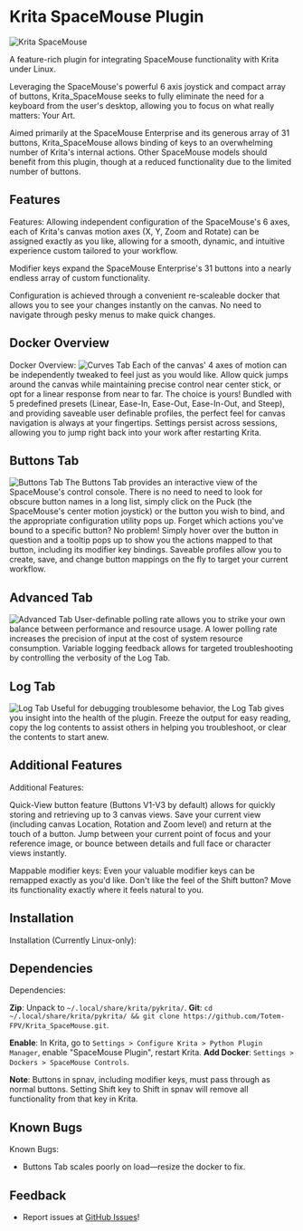# Krita SpaceMouse Plugin
![Krita SpaceMouse](Krita_Spacemouse_Full_View.png)

A feature-rich plugin for integrating SpaceMouse functionality with Krita under Linux.

Leveraging the SpaceMouse's powerful 6 axis joystick and compact array of buttons, Krita_SpaceMouse seeks to fully eliminate the need for a keyboard from the user's desktop, allowing you to focus on what really matters: Your Art.

Aimed primarily at the SpaceMouse Enterprise and its generous array of 31 buttons, Krita_SpaceMouse allows binding of keys to an overwhelming number of Krita's internal actions. Other SpaceMouse models should benefit from this plugin, though at a reduced functionality due to the limited number of buttons.

## Features
Features:
Allowing independent configuration of the SpaceMouse's 6 axes, each of Krita's canvas motion axes (X, Y, Zoom and Rotate) can be assigned exactly as you like, allowing for a smooth, dynamic, and intuitive experience custom tailored to your workflow. 

Modifier keys expand the SpaceMouse Enterprise's 31 buttons into a nearly endless array of custom functionality.

Configuration is achieved through a convenient re-scaleable docker that allows you to see your changes instantly on the canvas. No need to navigate through pesky menus to make quick changes.

## Docker Overview
Docker Overview:
![Curves Tab](krita_spacemouse/images/Krita_Spacemouse_Curves_Tab.png)
Each of the canvas' 4 axes of motion can be independently tweaked to feel just as you would like. Allow quick jumps around the canvas while maintaining precise control near center stick, or opt for a linear response from near to far. The choice is yours!
Bundled with 5 predefined presets (Linear, Ease-In, Ease-Out, Ease-In-Out, and Steep), and providing saveable user definable profiles, the perfect feel for canvas navigation is always at your fingertips. Settings persist across sessions, allowing you to jump right back into your work after restarting Krita.

## Buttons Tab
![Buttons Tab](krita_spacemouse/images/Krita_Spacemouse_Buttons_Tab.png)
The Buttons Tab provides an interactive view of the SpaceMouse's control console. There is no need to need to look for obscure button names in a long list, simply click on the Puck (the SpaceMouse's center motion joystick) or the button you wish to bind, and the appropriate configuration utility pops up.
Forget which actions you've bound to a specific button? No problem! Simply hover over the button in question and a tooltip pops up to show you the actions mapped to that button, including its modifier key bindings.
Saveable profiles allow you to create, save, and change button mappings on the fly to target your current workflow.

## Advanced Tab
![Advanced Tab](krita_spacemouse/images/Krita_Spacemouse_Advanced_Tab.png)
User-definable polling rate allows you to strike your own balance between performance and resource usage. A lower polling rate increases the precision of input at the cost of system resource consumption.
Variable logging feedback allows for targeted troubleshooting by controlling the verbosity of the Log Tab.

## Log Tab
![Log Tab](krita_spacemouse/images/Krita_Spacemouse_Log_Tab.png)
Useful for debugging troublesome behavior, the Log Tab gives you insight into the health of the plugin. Freeze the output for easy reading, copy the log contents to assist others in helping you troubleshoot, or clear the contents to start anew.

## Additional Features
Additional Features:

Quick-View button feature (Buttons V1-V3 by default) allows for quickly storing and retrieving up to 3 canvas views. Save your current view (including canvas Location, Rotation and Zoom level) and return at the touch of a button. Jump between your current point of focus and your reference image, or bounce between details and full face or character views instantly.

Mappable modifier keys: Even your valuable modifier keys can be remapped exactly as you'd like. Don't like the feel of the Shift button? Move its functionality exactly where it feels natural to you.

## Installation
Installation (Currently Linux-only):

## Dependencies
Dependencies:

**Zip**: Unpack to `~/.local/share/krita/pykrita/`.
**Git**: `cd ~/.local/share/krita/pykrita/ && git clone https://github.com/Totem-FPV/Krita_SpaceMouse.git`.

**Enable**: In Krita, go to `Settings > Configure Krita > Python Plugin Manager`, enable "SpaceMouse Plugin", restart Krita.
**Add Docker**: `Settings > Dockers > SpaceMouse Controls`.

**Note**: Buttons in spnav, including modifier keys, must pass through as normal buttons. Setting Shift key to Shift in spnav will remove all functionality from that key in Krita.

## Known Bugs
Known Bugs:

- Buttons Tab scales poorly on load—resize the docker to fix.

## Feedback
- Report issues at [GitHub Issues](https://github.com/Totem-FPV/Krita_Spacemouse/issues)!


